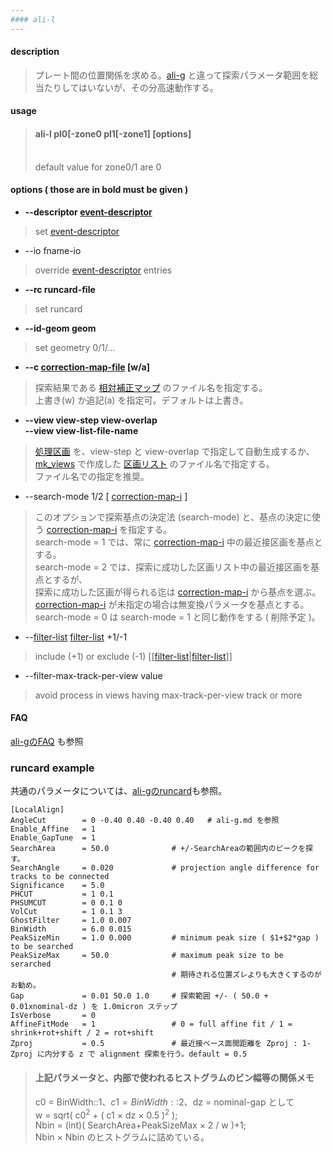```yaml
---
#### ali-l
---
```



#### description
> プレート間の位置関係を求める。[ali-g](ali-g.md) と違って探索パラメータ範囲を総当たりしてはいないが、その分高速動作する。  

#### usage
> #### ali-l pl0[-zone0 pl1[-zone1] [options]  
> <br>
> default value for zone0/1 are 0  
>

#### options ( those are in **bold** must be given )
- **--descriptor [event-descriptor](event-descriptor.md)**
> set [event-descriptor](event-descriptor.md)  

- --io fname-io  
> override [event-descriptor](event-descriptor.md) entries  

- **--rc runcard-file**
> set runcard  

- **--id-geom geom**
> set geometry 0/1/...  

- **--c [correction-map-file](correction-map.md) [w/a]**
> 探索結果である [相対補正マップ](correction-map.md) のファイル名を指定する。  
> 上書き(w) か追記(a) を指定可。デフォルトは上書き。  

- **--view view-step view-overlap**  
  **--view view-list-file-name**
> [処理区画](view-list.md) を、view-step と view-overlap で指定して自動生成するか、  
> [mk_views](mk_views.md) で作成した [区画リスト](view-list.md) のファイル名で指定する。  
> ファイル名での指定を推奨。  

- --search-mode 1/2 \[ [correction-map-i](correction-map.md) \]
> このオプションで探索基点の決定法 (search-mode) と、基点の決定に使う [correction-map-i](correction-map.md) を指定する。  
> search-mode = 1 では、常に [correction-map-i](correction-map.md) 中の最近接区画を基点とする。  
> search-mode = 2 では、探索に成功した区画リスト中の最近接区画を基点とするが、  
> 探索に成功した区画が得られる迄は [correction-map-i](correction-map.md) から基点を選ぶ。  
> [correction-map-i](correction-map.md) が未指定の場合は無変換パラメータを基点とする。  
> search-mode = 0 は search-mode = 1 と同じ動作をする ( 削除予定 )。  

- --[filter-list](filter-list.md) [filter-list](filter-list.md) +1/-1
> include (+1) or exclude (-1) [[[filter-list](filter-list.md)|[filter-list](filter-list.md)]]  

- --filter-max-track-per-view value
> avoid process in views having max-track-per-view track or more

#### FAQ
[ali-gのFAQ](ali-g.md#FAQ) も参照

### runcard example
共通のパラメータについては、[ali-gのruncard](ali-g.md#runcard)も参照。

```
[LocalAlign]
AngleCut        = 0 -0.40 0.40 -0.40 0.40   # ali-g.md を参照
Enable_Affine   = 1
Enable_GapTune  = 1
SearchArea      = 50.0              # +/-SearchAreaの範囲内のピークを探す。
SearchAngle     = 0.020             # projection angle difference for tracks to be connected
Significance    = 5.0
PHCUT           = 1 0.1
PHSUMCUT        = 0 0.1 0
VolCut          = 1 0.1 3
GhostFilter     = 1.0 0.007
BinWidth        = 6.0 0.015
PeakSizeMin     = 1.0 0.000         # minimum peak size ( $1+$2*gap ) to be searched 
PeakSizeMax     = 50.0              # maximum peak size to be serarched 
									# 期待される位置ズレよりも大きくするのがお勧め。
Gap             = 0.01 50.0 1.0     # 探索範囲 +/- ( 50.0 + 0.01xnominal-dz ) を 1.0micron ステップ
IsVerbose       = 0
AffineFitMode   = 1                 # 0 = full affine fit / 1 = shrink+rot+shift / 2 = rot+shift
Zproj           = 0.5               # 最近接ベース面間距離を Zproj : 1-Zproj に内分する z で alignment 探索を行う。default = 0.5
```

> #### 上記パラメータと、内部で使われるヒストグラムのビン幅等の関係メモ  
> c0 = BinWidth::$1、c1 = BinWidth::$2、dz = nominal-gap として  
> w = sqrt( c0<sup>2</sup> + ( c1 &times; dz &times; 0.5 )<sup>2</sup> );  
> Nbin = (int)( SearchArea+PeakSizeMax &times; 2 / w )+1;  
> Nbin &times; Nbin のヒストグラムに詰めている。  
